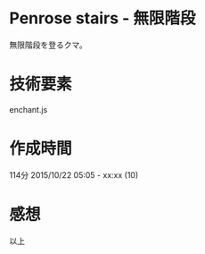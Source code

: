 # Penrose stairs - 無限階段

無限階段を登るクマ。

# 技術要素
enchant.js

# 作成時間
114分
2015/10/22 05:05 - xx:xx (10)

# 感想


以上
